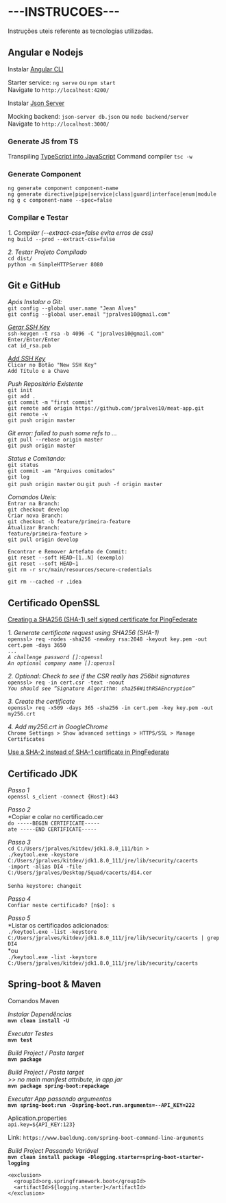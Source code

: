 # ---INSTRUCOES---
Instruções uteis referente as tecnologias utilizadas.

## Angular e Nodejs

Instalar [Angular CLI](https://cli.angular.io/)

Starter service: `ng serve` ou `npm start` <br/>
Navigate to `http://localhost:4200/`

Instalar [Json Server](https://www.npmjs.com/package/json-server)

Mocking backend: `json-server db.json` ou `node backend/server` <br/>
Navigate to `http://localhost:3000/`

### Generate JS from TS
Transpiling [TypeScript into JavaScript](https://code.visualstudio.com/docs/languages/typescript)
Command compiler `tsc -w`

### Generate Component

`ng generate component component-name` <br/>
`ng generate directive|pipe|service|class|guard|interface|enum|module` <br/>
`ng g c component-name --spec=false`

### Compilar e Testar

*1. Compilar (--extract-css=false evita erros de css)* <br/>
`ng build --prod --extract-css=false` 

*2. Testar Projeto Compilado* <br/>
`cd dist/` <br/>
`python -m SimpleHTTPServer 8080`

## Git e GitHub

*Após Instalar o Git:* <br/>
`git config --global user.name "Jean Alves"` <br/>
`git config --global user.email "jpralves10@gmail.com"` <br/>

*[Gerar SSH Key](https://help.github.com/articles/generating-a-new-ssh-key-and-adding-it-to-the-ssh-agent/)* <br/>
`ssh-keygen -t rsa -b 4096 -C "jpralves10@gmail.com"` <br/>
`Enter/Enter/Enter` <br/>
`cat id_rsa.pub`

*[Add SSH Key](https://github.com/settings/ssh/new)* <br/>
`Clicar no Botão "New SSH Key"` <br/>
`Add Título e a Chave`

*Push Repositório Existente* <br/>
`git init` <br/>
`git add .` <br/>
`git commit -m "first commit"` <br/>
`git remote add origin https://github.com/jpralves10/meat-app.git` <br/>
`git remote -v` <br/>
`git push origin master` <br/> 

*Git error: failed to push some refs to ...* <br/>
`git pull --rebase origin master` <br/>
`git push origin master`

*Status e Comitando:* <br/>
`git status` <br/>
`git commit -am "Arquivos comitados"` <br/>
`git log` <br/>
`git push origin master` ou `git push -f origin master`

*Comandos Uteis:* <br/>
`Entrar na Branch:` <br/>
`git checkout develop` <br/>
`Criar nova Branch:` <br/>
`git checkout -b feature/primeira-feature` <br/>
`Atualizar Branch:` <br/>
`feature/primeira-feature >` <br/>
`git pull origin develop` <br/>

`Encontrar e Remover Artefato de Commit:` <br/>
`git reset --soft HEAD~[1..N] (exemplo)` <br/>
`git reset --soft HEAD~1` <br/>
`git rm -r src/main/resources/secure-credentials` <br/>

`git rm --cached -r .idea` <br/>

## Certificado OpenSSL

[Creating a SHA256 (SHA-1) self signed certificate for PingFederate](https://ping.force.com/Support/PingIdentityArticle?id=kA340000000GsWECA0) <br/>

*1. Generate certificate request using SHA256 (SHA-1)* <br/>
`openssl> req -nodes -sha256 -newkey rsa:2048 -keyout key.pem -out cert.pem -days 3650` <br/>
    *`...`* <br/>
    *`A challenge password []:openssl`* <br/>
    *`An optional company name []:openssl`* <br/>
    
*2. Optional: Check to see if the CSR really has 256bit signatures* <br/>
`openssl> req -in cert.csr -text -noout` <br/>
    *`You should see “Signature Algorithm: sha256WithRSAEncryption”`* <br/>
    
*3. Create the certificate* <br/>
`openssl> req -x509 -days 365 -sha256 -in cert.pem -key key.pem -out my256.crt` <br/>

*4. Add my256.crt in GoogleChrome* <br/>
`Chrome Settings > Show advanced settings > HTTPS/SSL > Manage Certificates` <br/>

[Use a SHA-2 instead of SHA-1 certificate in PingFederate](https://ping.force.com/Support/PingIdentityArticle?id=kA340000000GsCdCAK) <br/>

## Certificado JDK

*Passo 1* <br/>
`openssl s_client -connect {Host}:443` <br/>

*Passo 2* <br/>
*Copiar e colar no certificado.cer <br/>
`do -----BEGIN CERTIFICATE-----` <br/>
`ate -----END CERTIFICATE-----`

*Passo 3* <br/>
`cd C:/Users/jpralves/kitdev/jdk1.8.0_111/bin >` <br/>
`./keytool.exe -keystore C:/Users/jpralves/kitdev/jdk1.8.0_111/jre/lib/security/cacerts` <br/>
`-import -alias DI4 -file C:/Users/jpralves/Desktop/Squad/cacerts/di4.cer` <br/>
<br/>
`Senha keystore: changeit`

*Passo 4* <br/>
`Confiar neste certificado? [n$o]: s`

*Passo 5* <br/>
*Listar os certificados adicionados: <br/>
`./keytool.exe -list -keystore C:/Users/jpralves/kitdev/jdk1.8.0_111/jre/lib/security/cacerts | grep DI4` <br/>
*ou <br/>
`./keytool.exe -list -keystore C:/Users/jpralves/kitdev/jdk1.8.0_111/jre/lib/security/cacerts`


## Spring-boot & Maven

Comandos Maven

*Instalar Dependências* <br/>
**`mvn clean install -U`**

*Executar Testes* <br/>
**`mvn test`**

*Build Project / Pasta target* <br/>
**`mvn package`**

*Build Project / Pasta target* <br/>
*>> no main manifest attribute, in app.jar* <br/>
**`mvn package spring-boot:repackage`**

*Executar App passando argumentos* <br/>
**`mvn spring-boot:run -Dspring-boot.run.arguments=--API_KEY=222`**

Aplication.properties <br/>
`api.key=${API_KEY:123}`

Link: `https://www.baeldung.com/spring-boot-command-line-arguments`

*Build Project Passando Variável* <br/>
**`mvn clean install package -Dlogging.starter=spring-boot-starter-logging`**

```
<exclusion>
  <groupId>org.springframework.boot</groupId>
  <artifactId>${logging.starter}</artifactId>
</exclusion>
```




































































